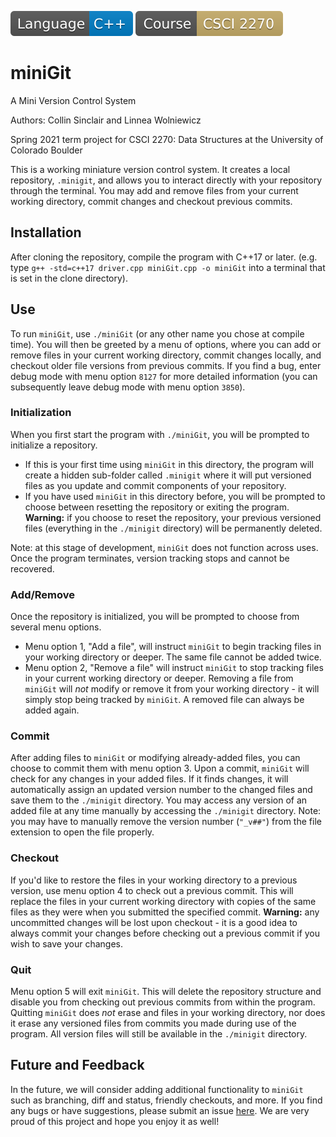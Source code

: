 ![C++ Badge](images/Language-C++-blue.svg) ![csci2270](images/Course-CSCI%202270-%23c5ab69.svg)

# miniGit

A Mini Version Control System

Authors: Collin Sinclair and Linnea Wolniewicz

Spring 2021 term project for CSCI 2270: Data Structures at the University of Colorado Boulder

This is a working miniature version control system. It creates a local repository, `.minigit`, and allows you to
interact directly with your repository through the terminal. You may add and remove files from your current working
directory, commit changes and checkout previous commits.

## Installation

After cloning the repository, compile the program with C++17 or later. (e.g.
type `g++ -std=c++17 driver.cpp miniGit.cpp -o miniGit` into a terminal that is set in the clone directory).

## Use

To run `miniGit`, use `./miniGit` (or any other name you chose at compile time). You will then be greeted by a menu of
options, where you can add or remove files in your current working directory, commit changes locally, and checkout older
file versions from previous commits. If you find a bug, enter debug mode with menu option `8127` for more detailed
information (you can subsequently leave debug mode with menu option `3850`).

### Initialization

When you first start the program with `./miniGit`, you will be prompted to initialize a repository.

- If this is your first time using `miniGit` in this directory, the program will create a hidden sub-folder
  called `.minigit` where it will put versioned files as you update and commit components of your repository.
- If you have used `miniGit` in this directory before, you will be prompted to choose between resetting the repository
  or exiting the program. **Warning:** if you choose to reset the repository, your previous versioned files (everything
  in the `./minigit` directory) will be permanently deleted.

Note: at this stage of development, `miniGit` does not function across uses. Once the program terminates, version
tracking stops and cannot be recovered.

### Add/Remove

Once the repository is initialized, you will be prompted to choose from several menu options.

- Menu option 1, "Add a file", will instruct `miniGit` to begin tracking files in your working directory or deeper. The
  same file cannot be added twice.
- Menu option 2, "Remove a file" will instruct `miniGit` to stop tracking files in your current working directory or
  deeper. Removing a file from `miniGit` will *not* modify or remove it from your working directory - it will simply
  stop being tracked by `miniGit`. A removed file can always be added again.

### Commit

After adding files to `miniGit` or modifying already-added files, you can choose to commit them with menu option 3. Upon
a commit, `miniGit` will check for any changes in your added files. If it finds changes, it will automatically assign an
updated version number to the changed files and save them to the `./minigit` directory. You may access any version of an
added file at any time manually by accessing the `./minigit` directory. Note: you may have to manually remove the
version number (`"_v##"`) from the file extension to open the file properly.

### Checkout

If you'd like to restore the files in your working directory to a previous version, use menu option 4 to check out a
previous commit. This will replace the files in your current working directory with copies of the same files as they
were when you submitted the specified commit. **Warning:** any uncommitted changes will be lost upon checkout - it is a
good idea to always commit your changes before checking out a previous commit if you wish to save your changes.

### Quit

Menu option 5 will exit `miniGit`. This will delete the repository structure and disable you from checking out previous
commits from within the program. Quitting `miniGit` does *not* erase and files in your working directory, nor does it
erase any versioned files from commits you made during use of the program. All version files will still be available in
the `./minigit` directory.

## Future and Feedback

In the future, we will consider adding additional functionality to `miniGit` such as branching, diff and status,
friendly checkouts, and more. If you find any bugs or have suggestions, please submit an
issue [here](https://github.com/collinsinclair/miniGit/issues). We are very proud of this project and hope you enjoy it
as well!
